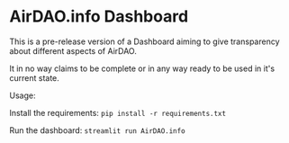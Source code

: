 # AirDAO.info Dashboard

This is a pre-release version of a Dashboard aiming to give transparency about different aspects of AirDAO.

It in no way claims to be complete or in any way ready to be used in it's current state.

Usage:

Install the requirements:
```pip install -r requirements.txt```

Run the dashboard:
```streamlit run AirDAO.info```
